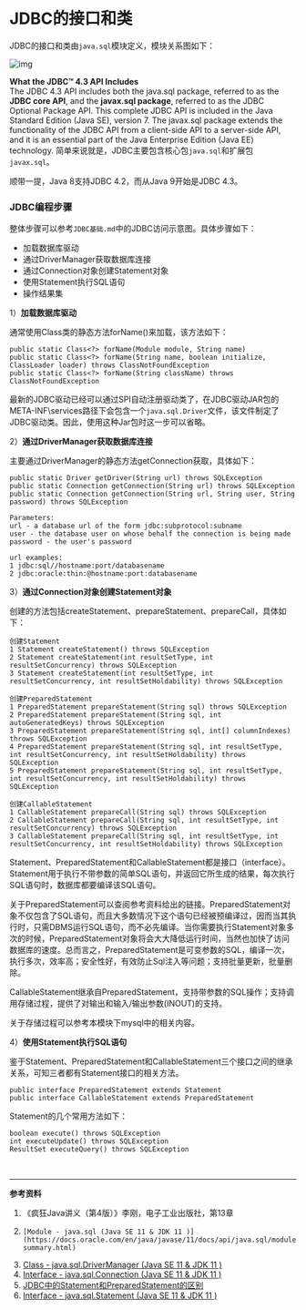 # JDBC的接口和类

JDBC的接口和类由`java.sql`模块定义，模块关系图如下：

![img](https://docs.oracle.com/en/java/javase/11/docs/api/java.sql/module-graph.png)

**What the JDBC™ 4.3 API Includes**  
The JDBC 4.3 API includes both the java.sql package, referred to as the **JDBC core API**, and the **javax.sql package**, referred to as the JDBC Optional Package API. This complete JDBC API is included in the Java Standard Edition (Java SE), version 7. The javax.sql package extends the functionality of the JDBC API from a client-side API to a server-side API, and it is an essential part of the Java Enterprise Edition (Java EE) technology. 简单来说就是，JDBC主要包含核心包`java.sql`和扩展包`javax.sql`。

顺带一提，Java 8支持JDBC 4.2，而从Java 9开始是JDBC 4.3。

### JDBC编程步骤

整体步骤可以参考`JDBC基础.md`中的JDBC访问示意图。具体步骤如下：

* 加载数据库驱动
* 通过DriverManager获取数据库连接
* 通过Connection对象创建Statement对象
* 使用Statement执行SQL语句
* 操作结果集

1）**加载数据库驱动**

通常使用Class类的静态方法forName()来加载，该方法如下：

```
public static Class<?> forName(Module module, String name)
public static Class<?> forName(String name, boolean initialize, ClassLoader loader) throws ClassNotFoundException
public static Class<?> forName(String className) throws ClassNotFoundException
```

最新的JDBC驱动已经可以通过SPI自动注册驱动类了，在JDBC驱动JAR包的META-INF\services路径下会包含一个`java.sql.Driver`文件，该文件制定了JDBC驱动类。因此，使用这种Jar包时这一步可以省略。

2）**通过DriverManager获取数据库连接**

主要通过DriverManager的静态方法getConnection获取，具体如下：

```
public static Driver getDriver(String url) throws SQLException
public static Connection getConnection(String url) throws SQLException
public static Connection getConnection(String url, String user, String password) throws SQLException

Parameters:
url - a database url of the form jdbc:subprotocol:subname
user - the database user on whose behalf the connection is being made
password - the user's password

url examples:
1 jdbc:sql//hostname:port/databasename
2 jdbc:oracle:thin:@hostname:port:databasename
```

3）**通过Connection对象创建Statement对象**

创建的方法包括createStatement、prepareStatement、prepareCall，具体如下：

```
创建Statement
1 Statement createStatement() throws SQLException
2 Statement createStatement(int resultSetType, int resultSetConcurrency) throws SQLException
3 Statement createStatement(int resultSetType, int resultSetConcurrency, int resultSetHoldability) throws SQLException

创建PreparedStatement
1 PreparedStatement prepareStatement(String sql) throws SQLException
2 PreparedStatement prepareStatement(String sql, int autoGeneratedKeys) throws SQLException
3 PreparedStatement prepareStatement(String sql, int[] columnIndexes) throws SQLException
4 PreparedStatement prepareStatement(String sql, int resultSetType, int resultSetConcurrency, int resultSetHoldability) throws SQLException
5 PreparedStatement prepareStatement​(String sql, int resultSetType, int resultSetConcurrency, int resultSetHoldability) throws SQLException

创建CallableStatement
1 CallableStatement prepareCall(String sql) throws SQLException
2 CallableStatement prepareCall(String sql, int resultSetType, int resultSetConcurrency) throws SQLException
3 CallableStatement prepareCall(String sql, int resultSetType, int resultSetConcurrency, int resultSetHoldability) throws SQLException
```

Statement、PreparedStatement和CallableStatement都是接口（interface）。Statement用于执行不带参数的简单SQL语句，并返回它所生成的结果，每次执行SQL语句时，数据库都要编译该SQL语句。

关于PreparedStatement可以查阅参考资料给出的链接。PreparedStatement对象不仅包含了SQL语句，而且大多数情况下这个语句已经被预编译过，因而当其执行时，只需DBMS运行SQL语句，而不必先编译。当你需要执行Statement对象多次的时候，PreparedStatement对象将会大大降低运行时间，当然也加快了访问数据库的速度。总而言之，PreparedStatement是可变参数的SQL，编译一次，执行多次，效率高；安全性好，有效防止Sql注入等问题；支持批量更新，批量删除。

CallableStatement继承自PreparedStatement，支持带参数的SQL操作；支持调用存储过程，提供了对输出和输入/输出参数(INOUT)的支持。

关于存储过程可以参考本模块下mysql中的相关内容。

4）**使用Statement执行SQL语句**

鉴于Statement、PreparedStatement和CallableStatement三个接口之间的继承关系，可知三者都有Statement接口的相关方法。

```
public interface PreparedStatement extends Statement
public interface CallableStatement extends PreparedStatement
```

Statement的几个常用方法如下：

```
boolean execute() throws SQLException
int executeUpdate() throws SQLException
ResultSet executeQuery() throws SQLException
```











<br>

---

**参考资料**

1. 《疯狂Java讲义（第4版）》李刚，电子工业出版社，第13章
2.     [Module - java.sql (Java SE 11 & JDK 11 )](https://docs.oracle.com/en/java/javase/11/docs/api/java.sql/module-summary.html)
3.    [Class - java.sql.DriverManager (Java SE 11 & JDK 11 )](https://docs.oracle.com/en/java/javase/11/docs/api/java.sql/java/sql/DriverManager.html)
4.   [Interface - java.sql.Connection (Java SE 11 & JDK 11 )](https://docs.oracle.com/en/java/javase/11/docs/api/java.sql/java/sql/Connection.html)
5.  [JDBC中的Statement和PreparedStatement的区别](https://blog.csdn.net/jiangwei0910410003/article/details/26143977)
6.  [Interface - java.sql.Statement (Java SE 11 & JDK 11 )](https://docs.oracle.com/en/java/javase/11/docs/api/java.sql/java/sql/Statement.html)

